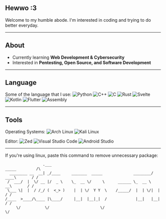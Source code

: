 ## Hewwo :3

Welcome to my humble abode.
I'm interested in coding and trying to do better everyday.

---

## About

- Currently learning **Web Development & Cybersecurity**
- Interested in **Pentesting, Open Source, and Software Development**

---

## Language 
Some of the language that I use:
![Python](https://img.shields.io/badge/Python-3776AB?style=for-the-badge&logo=python&logoColor=white)
![C++](https://img.shields.io/badge/C++-00599C?style=for-the-badge&logo=c%2B%2B&logoColor=white)
![C](https://img.shields.io/badge/C-00599C?style=for-the-badge&logo=c&logoColor=white)
![Rust](https://img.shields.io/badge/Rust-000000?style=for-the-badge&logo=rust&logoColor=white)
![Svelte](https://img.shields.io/badge/Svelte-FF3E00?style=for-the-badge&logo=svelte&logoColor=white)
![Kotlin](https://img.shields.io/badge/Kotlin-0095D5?style=for-the-badge&logo=kotlin&logoColor=white)
![Flutter](https://img.shields.io/badge/Flutter-02569B?style=for-the-badge&logo=flutter&logoColor=white)
![Assembly](https://img.shields.io/badge/Assembly-6E4C13?style=for-the-badge&logo=arm&logoColor=white)

---

## Tools
Operating Systems:
![Arch Linux](https://img.shields.io/badge/Arch%20Linux-1793D1?style=for-the-badge&logo=arch-linux&logoColor=white)
![Kali Linux](https://img.shields.io/badge/Kali%20Linux-557C94?style=for-the-badge&logo=kali-linux&logoColor=white)

Editor:
![Zed](https://img.shields.io/badge/Zed-5F5CFF?style=for-the-badge&logo=zedindustries&logoColor=white)
![Visual Studio Code](https://img.shields.io/badge/VS%20Code-0078D4?style=for-the-badge&logo=visual-studio-code&logoColor=white)
![Android Studio](https://img.shields.io/badge/Android%20Studio-3DDC84?style=for-the-badge&logo=android-studio&logoColor=white)

---

If you're using linux, paste this command to remove unnecessary package:

```
                 .___                                              _____         /\ 
  ________ __  __| _/____     _______  _____              ________/ ____\       / / 
 /  ___/  |  \/ __ |/  _ \    \_  __ \/     \      ______ \_  __ \   __\       / /  
 \___ \|  |  / /_/ (  <_> )    |  | \/  Y Y  \    /_____/  |  | \/|  |        / /   
/____  >____/\____ |\____/     |__|  |__|_|  /             |__|   |__|       / /    
     \/           \/                       \/                                \/     
```
